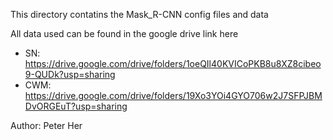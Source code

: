 This directory contatins the Mask_R-CNN config files and data 

All data used  can be found in the google drive link here
 - SN: 
https://drive.google.com/drive/folders/1oeQIl40KVICoPKB8u8XZ8cibeo9-QUDk?usp=sharing
 - CWM: 
  https://drive.google.com/drive/folders/19Xo3YOi4GYO706w2J7SFPJBMDvORGEuT?usp=sharing

Author: Peter Her
